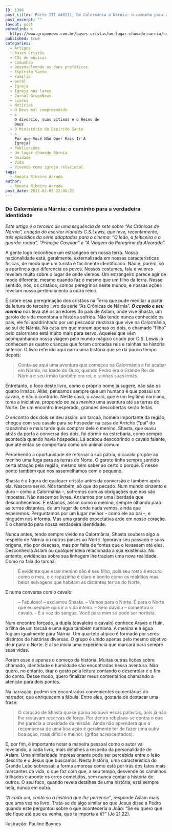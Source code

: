 ```yaml
---
ID: 1306
post_title: 'Parte III &#8211; De Calormânia a Nárnia: o caminho para a verdadeira identidade'
post_excerpt: ""
layout: post
permalink: >
  https://www.gruponews.com.br/bases-cristas/um-lugar-chamado-narnia/narnia-parte-iii
published: true
categories:
  - Artigos
  - Bases Cristãs
  - CDs de músicas
  - Comunhão
  - Desenvolvendo os dons proféticos
  - Espírito Santo
  - Família
  - Geral
  - Igreja
  - Igreja nos lares
  - Jornal GrupoNews
  - Livros
  - Notícias
  - O Deus mal compreendido
  - >
    O divórcio, suas vítimas e o Reino de
    Deus
  - O Ministério do Espírito Santo
  - >
    Por que Você Não Quer Mais Ir À
    Igreja?
  - Publicações
  - Um lugar chamado Nárnia
  - Unidade
  - Vida
  - Vivendo como igreja relacional
tags:
  - Renata Ribeiro Arruda
author:
  - Renata Ribeiro Arruda
post_date: 2011-02-05 22:08:21
---
```

<h3>De Calormânia a Nárnia: o caminho para a verdadeira identidade</h3>
<em>Este artigo é o terceiro de uma sequência de sete sobre “As Crônicas de Nárnia”, criação do escritor irlandês C.S.Lewis, que teve, recentemente, três episódios da série adaptados para o cinema: “O leão, a feiticeira e o guarda-roupa”, “Príncipe Caspian” e “A Viagem do Peregrino da Alvorada”. </em>

A gente logo reconhece um estrangeiro em nossa terra. Nossa nacionalidade está, geralmente, externalizada em nossas características físicas, de modo que um turista é facilmente identificado. Não é, porém, só a aparência que diferencia os povos. Nossos costumes, fala e valores revelam muito sobre o lugar de onde viemos. Um estrangeiro parece agir de modo diferente, mesmo quando faz o mesmo que um filho da terra. Nesse sentido, nós, os cristãos, somos peregrinos neste mundo, e nossas ações revelam nosso pertencimento a outro reino.

É sobre essa peregrinação dos cristãos na Terra que pude meditar a partir da leitura do terceiro livro da série “As Crônicas de Nárnia”. <strong><em>O cavalo e seu menino</em></strong> nos leva até os arredores do país de Aslam, onde vive Shasta, um garoto de vida monótona e história sofrida. Não tendo nunca conhecido os pais, ele foi apadrinhado por um pescador ranzinza que vive na Calormânia, ao sul de Nárnia. Na casa em que moram apenas os dois, o chamado “filho” pelo calormano está muito mais para servo.
Aqueles que vêm acompanhando nossa viagem pelo mundo mágico criado por C.S. Lewis já conhecem as quatro crianças que foram coroadas reis e rainhas na história anterior. O livro referido aqui narra uma história que se dá pouco tempo depois:
<blockquote>Conta-se aqui uma aventura que começou na Calormânia e foi acabar em Nárnia, na Idade do Ouro, quando Pedro era o Grande Rei de Nárnia e seu irmão também era rei, e rainhas suas irmãs.</blockquote>
Entretanto, o foco deste livro, como o próprio nome já sugere, não são os quatro irmãos. Aliás, pensamos sempre que um humano é que possui um cavalo, e não o contrário. Neste caso, o cavalo, que é um legítimo narniano, toma a iniciativa, propondo <em>ao seu menino</em> uma aventura até as terras do Norte. De um encontro inesperado, grandes descobertas serão feitas.

O encontro dos dois se deu assim: um tarcaã, homem importante da região, chegou com seu cavalo para se hospedar na casa de Arriche (“pai” do rapazinho) e mais tarde quis comprar dele o menino. Shasta, que ouviu atrás da porta a conversa dos dois, foi dormir na estrebaria, como sempre acontecia quando havia hóspedes. Lá acabou descobrindo o cavalo falante, que até então se comportara como um animal comum.

Percebendo a oportunidade de retornar a sua pátria, o cavalo propõe ao menino uma fuga para as terras do Norte. O garoto tinha sempre sentido certa atração pela região, mesmo sem saber ao certo o porquê. É nesse ponto também que nos assemelhamos com o pequeno.

Shasta é a figura de qualquer cristão antes da conversão e também após ela. Nascera servo. Nós também, só que do pecado. Num mundo cinzento e duro – como a Calormânia –, sofremos com as obrigações que nos são impostas. Não nascemos livres. Ansiamos por uma liberdade que desconhecemos. E estamos, assim como o menino, sempre olhando para as terras distantes, de um lugar de onde nada vemos, ainda que esperemos. Perguntamos por um lugar melhor – como ele ao pai –, e ninguém nos informa. Mas uma grande expectativa arde em nosso coração. É o chamado para nossa verdadeira identidade.

Nunca antes, tendo sempre vivido na Calormânia, Shasta soubera algo a respeito de Nárnia ou outros países ao Norte. Ignorava seu passado e suas origens, não por descaso, mas por falta de fontes que o levassem até eles. Desconhecia Aslam ou qualquer ideia relacionada à sua existência. No entanto, evidências sobre sua linhagem lhe traziam uma nova realidade. Como na fala do tarcaã:
<blockquote>É evidente que esse menino não é seu filho, pois seu rosto é escuro como o meu, e o rapazinho é claro e bonito como os malditos mas belos selvagens que habitam as distantes terras do Norte.</blockquote>
E numa conversa com o cavalo:
<blockquote>– Fabuloso! – exclamou Shasta. – Vamos para o Norte. É para o Norte que eu sempre quis ir a vida inteira.
– Sem dúvida – comentou o cavalo. – É a voz do sangue. Você para mim só pode ser nortista.</blockquote>
Num encontro forçado, a dupla (cavaleiro e cavalo) conhece Aravis e Huin, a filha de um tarcaã e uma égua também narniana. A menina e a égua fugiam igualmente para Nárnia. Um quarteto atípico é formado por seres distintos de histórias diversas. O grupo é unido apenas pelo mesmo objetivo de ir para o Norte. E aí se inicia uma experiência que marcará para sempre suas vidas.

Porém esse é apenas o começo da história. Muitas outras lições sobre chamado, identidade e humildade são encontradas nessa aventura. Não quero, no entanto, tirar o gosto pela leitura contando o desenrolar e o fim do conto. Desse modo, quero finalizar meus comentários chamando a atenção para dois pontos.

Na narração, podem ser encontrados convenientes comentários do narrador, que enriquecem a fábula. Entre eles, gostaria de destacar uma frase:
<blockquote>O coração de Shasta quase parou ao ouvir essas palavras, pois já não lhe restavam reservas de força. Por dentro rebelava-se contra o que lhe parecia a crueldade da missão. Ainda não aprendera que a recompensa de uma boa ação é geralmente ter de fazer uma outra boa ação, mais difícil e melhor. (grifos acrescentados).</blockquote>
E, por fim, é importante notar a maneira pessoal como o autor vai revelando, a cada livro, mais detalhes a respeito da personalidade de Aslam. Uma similaridade impressionante pode ser percebida entre o leão descrito e o Jesus que buscamos. Nesta história, uma característica do Grande Leão sobressai: a forma amorosa como está por trás dos fatos mais marcantes da vida, o que faz com que, a seu tempo, desvende os caminhos trilhados e aponte os erros cometidos, sem nunca contar a história de outros. O seu foco, quando revela detalhes de uma história, está sempre nela, nunca em outra.

<em>“A cada um, conto só a história que lhe pertence”</em>, responde Aslam mais que uma vez no livro. Trata-se de algo similar ao que Jesus disse a Pedro quando este perguntou sobre o que aconteceria a João: “Se eu quero que ele fique até que eu venha, que te importa a ti?” (Jo 21.22).

Ilustração: Pauline Baynes